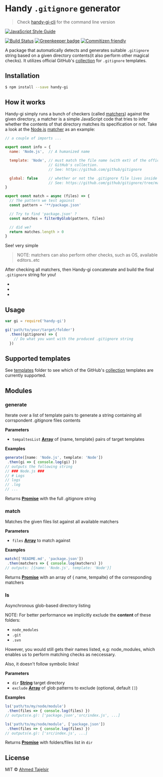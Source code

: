 # Handy `.gitignore` generator

> Check [handy-gi-cli](https://github.com/ahmed-taj/handy-gi-cli) for the command line version

[![JavaScript Style Guide](https://cdn.rawgit.com/feross/standard/master/badge.svg)](https://github.com/feross/standard)

[![Build Status](https://travis-ci.org/ahmed-taj/handy-gi.svg?branch=master)](https://travis-ci.org/ahmed-taj/handy-gi)
[![Greenkeeper badge](https://badges.greenkeeper.io/ahmed-taj/handy-gi.svg)](https://greenkeeper.io/)
[![Commitizen friendly](https://img.shields.io/badge/commitizen-friendly-brightgreen.svg)](http://commitizen.github.io/cz-cli/)

A package that automatically detects and generates suitable `.gitignore` string
based on a given directory contents(it also perform other magical checks). It
utilizes official GitHub's [collection] for `.gitignore` templates.

## Installation

```sh
$ npm install --save handy-gi
```

## How it works

Handy-gi simply runs a bunch of checkers (called [matchers]) against the given
directory, a matcher is a simple JavaScript code that tries to infer whether
the contents of that directory matches its specification or not. Take a look at
the [Node.js] [matcher] as an example:

```javascript
// a couple of imports ...

export const info = {
  name: 'Node.js',  // A humanized name

  template: 'Node', // must match the file name (with ext) of the official
                    // GitHub's collection.
                    // See: https://github.com/github/gitignore

  global: false     // whether or not the .gitignore file lives inside 'templates/Global' folder
                    // See: https://github.com/github/gitignore/tree/master/Global
}

export const match = async (files) => {
  // The pattern we test against
  const pattern = '**/package.json'

  // Try to find 'package.json' ?
  const matches = filterByGlob(pattern, files)

  // did we?
  return matches.length > 0
}

```

See! very simple

> NOTE: matchers can also perform other checks, such as OS, available editors..etc

After checking all matchers, then Handy-gi concatenate and build the final
`.gitignore` string for you!


- [matchers]: ./lib/matchers
- [Node.js]: http://nodejs.org
- [matcher]: ./lib/matchers/node.js

## Usage

```js
var gi = require('handy-gi')

gi('path/to/your/target/folder')
  .then((gitignore) => {
    // Do what you want with the produced .gitignore string
  })
```

## Supported templates

See [templates] folder to see which of the GitHub's [collection] templates are
currently supported.

[collection]: https://github.com/github/gitignore

[templates]: ./lib/templates

## Modules

<!-- Generated by documentation.js. Update this documentation by updating the source code. -->

### generate

Iterate over a list of template pairs to generate a string containing all
corrspondent .gitignore files contents

**Parameters**

-   `tempaltesList` **[Array](https://developer.mozilla.org/en-US/docs/Web/JavaScript/Reference/Global_Objects/Array)** of {name, template} pairs of target templates

**Examples**

```javascript
generate([name: 'Node.js', template: 'Node'])
 .then(gi => { console.log(gi) })
// outputs the following string
// ### Node.js ###
// # Logs
// logs
// .log
// ...
```

Returns **[Promise](https://developer.mozilla.org/en-US/docs/Web/JavaScript/Reference/Global_Objects/Promise)** with the full .gitignore string

### match

Matches the given files list against all available matchers

**Parameters**

-   `files` **[Array](https://developer.mozilla.org/en-US/docs/Web/JavaScript/Reference/Global_Objects/Array)** to match against

**Examples**

```javascript
match(['README.md', 'package.json'])
 .then(matchers => { console.log(matchers) })
// outputs: [{name: 'Node.js', template: 'Node'}]
```

Returns **[Promise](https://developer.mozilla.org/en-US/docs/Web/JavaScript/Reference/Global_Objects/Promise)** with an array of { name, tempalte} of the
                        corresponding matchers

### ls

Asynchronous glob-based directory listing

NOTE: For better performance we implicitly exclude the **content** of these
folders:

-   `node_modules`
-   `.git`
-   `.svn`

However, you would still gets their names listed, e.g: node_modules,
which enables us to perform matching checks as neccessary.

Also, it doesn't follow symbolic links!

**Parameters**

-   `dir` **[String](https://developer.mozilla.org/en-US/docs/Web/JavaScript/Reference/Global_Objects/String)** target directory
-   `exclude` **[Array](https://developer.mozilla.org/en-US/docs/Web/JavaScript/Reference/Global_Objects/Array)** of glob patterns to exclude (optional, default `[]`)

**Examples**

```javascript
ls('path/to/my/node/module')
 .then(files => { console.log(files) })
// outputs(e.g): ['package.json','src/index.js', ...]

ls('path/to/my/node/module', ['package.json'])
 .then(files => { console.log(files) })
// outputs(e.g): ['src/index.js', ...]
```

Returns **[Promise](https://developer.mozilla.org/en-US/docs/Web/JavaScript/Reference/Global_Objects/Promise)** with folders/files list in `dir`

## License

MIT © [Ahmed Tajelsir](https://github.com/ahmed-taj)
